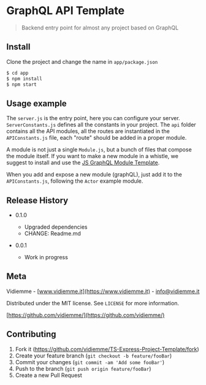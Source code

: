 # GraphQL API Template

> Backend entry point for almost any project based on GraphQL

## Install

Clone the project and change the name in `app/package.json`

```sh
$ cd app
$ npm install
$ npm start
```

## Usage example

The `server.js` is the entry point, here you can configure your server.
`ServerConstants.js` defines all the constants in your project.
The `api` folder contains all the API modules, all the routes are instantiated in the `APIConstants.js` file, each "route" should be added in a proper module.

A module is not just a single `Module.js`, but a bunch of files that compose the module itself. If you want to make a new module in a whistle, we suggest to install and use the [JS GraphQL Module Template](https://github.com/vidiemme/JS-GraphQL-Module-Template).

When you add and expose a new module (graphQL), just add it to the `APIConstants.js`, following the `Actor` example module.

## Release History

* 0.1.0
    * Upgraded dependencies
    * CHANGE: Readme.md

* 0.0.1
    * Work in progress

## Meta
Vidiemme - [www.vidiemme.it](https://www.vidiemme.it) - info@vidiemme.it

Distributed under the MIT license. See ``LICENSE`` for more information.

[https://github.com/vidiemme/](https://github.com/vidiemme/)

## Contributing

1. Fork it (<https://github.com/vidiemme/TS-Express-Project-Template/fork>)
2. Create your feature branch (`git checkout -b feature/fooBar`)
3. Commit your changes (`git commit -am 'Add some fooBar'`)
4. Push to the branch (`git push origin feature/fooBar`)
5. Create a new Pull Request
